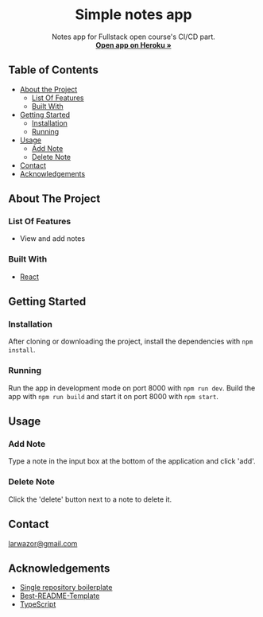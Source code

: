   <h1 align="center">Simple notes app</h1>
  <p align="center">
    Notes app for Fullstack open course's CI/CD part.
    <br />
    <a href=# target="_blank"><strong>Open app on Heroku »</strong></a>
  </p>
  
## Table of Contents

* [About the Project](#about-the-project)
  * [List Of Features](#list-of-features)
  * [Built With](#built-with)
* [Getting Started](#getting-started)
  * [Installation](#installation)
  * [Running](#running)
* [Usage](#usage)
  * [Add Note](#add-note)
  * [Delete Note](#delete-note)
* [Contact](#contact)
* [Acknowledgements](#acknowledgements)

## About The Project

### List Of Features

* View and add notes

### Built With

* [React](https://reactjs.org)

## Getting Started

### Installation

After cloning or downloading the project, install the dependencies with `npm install`.

### Running

Run the app in development mode on port 8000 with `npm run dev`.
Build the app with `npm run build` and start it on port 8000 with `npm start`.

## Usage

### Add Note

Type a note in the input box at the bottom of the application and click 'add'.

### Delete Note

Click the 'delete' button next to a note to delete it.

## Contact

larwazor@gmail.com

## Acknowledgements
* [Single repository boilerplate](https://github.com/fullstack-hy2020/create-app)
* [Best-README-Template](https://github.com/othneildrew/Best-README-Template)
* [TypeScript](https://www.typescriptlang.org/)
